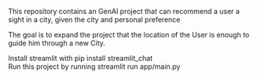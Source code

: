 This repository contains an GenAI project that can recommend a user a sight in a city, given the city and personal preference

The goal is to expand the project that the location of the User is enough to guide him through a new City. 


Install streamlit with pip install streamlit_chat \
Run this project by running streamlit run app/main.py

